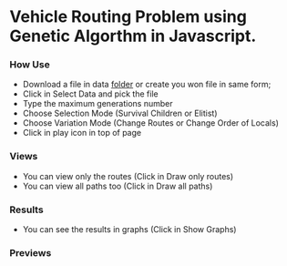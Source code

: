 Vehicle Routing Problem using Genetic Algorthm in Javascript.
=========================


### How Use

* Download a file in data [folder](https://github.com/LuisAraujo/Vehicle-Routing-Problem-Genetic-Algorithm/tree/master/datas "folder") or create you won file in same form;
* Click in Select Data and pick the file
* Type the maximum generations number
* Choose Selection Mode (Survival Children or Elitist)
* Choose Variation Mode (Change Routes or Change Order of Locals)
* Click in play icon in top of page

### Views

* You can view only the routes (Click in Draw only routes)
* You can view all paths too (Click in Draw all paths)

### Results

* You can see the results in graphs (Click in Show Graphs)


### Previews

